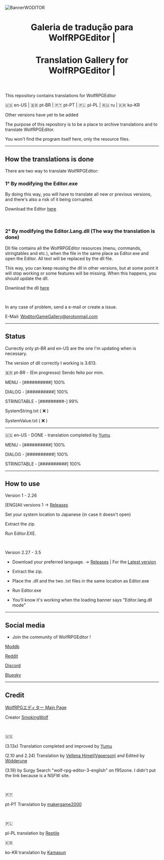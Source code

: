![BannerWODITOR](https://github.com/user-attachments/assets/e2d1f1ab-113e-440a-9391-6e9e5d0ad7de)

<header>



# Galeria de tradução para WolfRPGEditor |
# Translation Gallery for WolfRPGEditor  | 


</header>

This repository contains translations for WolfRPGEditor

🇺🇸 en-US | 🇧🇷 pt-BR | 🇵🇹 pt-PT | 🇵🇱 pl-PL | 🇷🇺 ru | 🇰🇷 ko-KR

Other versions have yet to be added

The purpose of this repository is to be a place to archive translations and to translate WolfRPGEditor. 

You won't find the program itself here, only the resource files.

---

## How the translations is done

There are two way to translate WolfRPGEditor:

### 1° By modifying the Editor.exe

By doing this way, you will have to translate all new or previous versions, and there's also a risk of it being corrupted.

Download the Editor [here](https://silversecond.com/WolfRPGEditor/Download.shtml)

<br/>

### 2° By modifying the Editor.Lang.dll (The way the translation is done)

Dll file contains all the WolfRPGEditor resources (menu, commands, stringtables and etc.), when the file in the same place as Editor.exe and open the Editor. All text will be replaced by the dll file. 

This way, you can keep reusing the dll in other versions, but at some point it will stop working or some features will be missing. When this happens, you should update the dll.

Download the dll [here](https://silversecond.com/WolfRPGEditor/Download.shtml#dll)

<br/>

In any case of problem, send a e-mail or create a issue.

E-Mail: WoditorGameGallery@protonmail.com

---

## Status 

Currectly only pt-BR and en-US are the one I'm updating when is necessary.

The version of dll correctly I working is 3.613.

🇧🇷 pt-BR - (Em progresso) Sendo feito por mim.

MENU - [##########] 100%

DIALOG - [##########] 100%

STRINGTABLE - [#########-]  99%

SystemString.txt ( :x: )

SystemValue.txt ( :x: )


---

🇺🇸 en-US - DONE - translation completed by [Yumu](https://github.com/yumunet)

MENU - [##########] 100%

DIALOG - [##########] 100%

STRINGTABLE - [##########]  100%



---


## How to use

Version 1 - 2.26

[ENG]All versions 1 -> [Releases](https://github.com/WoditorTrans2000/WoditorTranslationGallery/releases/tag/AllVersions1)

Set your system location to Japanese (in case it doesn't open)

Extract the zip.

Run Editor.EXE.

<br/>

Version 2.27 - 3.5

* Download your preferred language. -> [Releases](https://github.com/WoditorTrans2000/WoditorTranslationGallery/releases) | For the [Latest version](https://github.com/WoditorTrans2000/WoditorTranslationGallery/releases/tag/v3.613)

* Extract the zip.

* Place the .dll and the two .txt files in the same location as Editor.exe



* Run Editor.exe

* You'll know it's working when the loading banner says "Editor.lang.dll mode"

---

## Social media

 - Join the community of WolfRPGEditor !

[Moddb](
https://www.moddb.com/groups/wolfrpgeditor-community)

[Reddit]( 
https://www.reddit.com/r/Udita_wolfrpgeditor/?rdt=34274)

[Discord]( 
https://discord.com/invite/c3F7fNyDKE)

[Bluesky](
https://bsky.app/profile/woditorgamegallery.bsky.social)

---

## Credit

[WolfRPGエディター Main Page](https://silversecond.com/WolfRPGEditor/)

Creator [SmokingWolf](https://github.com/smokingwolf)

<br/>

🇺🇸

(3.13x) Translation completed and improved by [Yumu](https://github.com/yumunet)

(2.10 and 2.24) Translation by [Vellena Himel(Vgperson)](http://vgperson.com/) and Edited by [Widderune](https://widderune.wixsite.com/widderune)

(3.19) by Surgy Search "wolf-rpg-editor-3-english" on f95zone. I didn't put the link because is a NSFW site.

<br/>

🇵🇹

pt-PT Translation by [makergame2000](https://centrorpg.com/index.php?topic=2586.0)

<br/>

🇵🇱

pl-PL translation by [Reptile](http://rpgmaker.pl/wrpge/)
<br/>

🇰🇷

ko-KR translation by [Kamasun](https://sites.google.com/view/kamasun214/)



